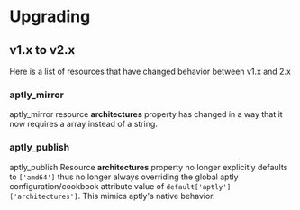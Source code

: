 # Upgrading

## v1.x to v2.x

Here is a list of resources that have changed behavior between v1.x and 2.x

### aptly_mirror

aptly_mirror resource **architectures** property has changed in a way that it now requires a array instead of a string.

### aptly_publish

aptly_publish Resource **architectures** property no longer explicitly defaults to `['amd64']` thus no longer always overriding the global aptly configuration/cookbook attribute value of `default['aptly']['architectures']`. This mimics aptly's native behavior.

